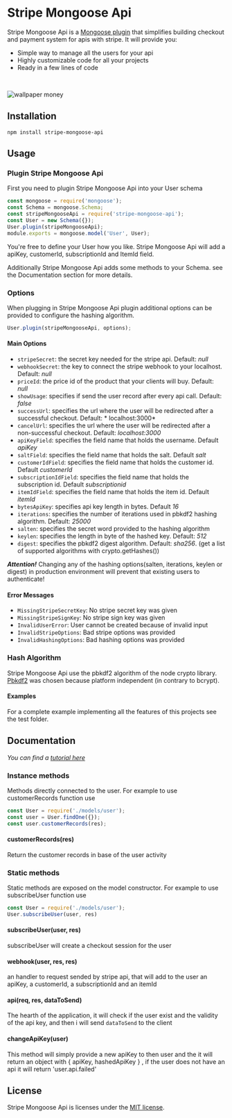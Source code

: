 # Stripe Mongoose Api

Stripe Mongoose Api is a [Mongoose plugin](https://github.com/Automattic/mongoose) that simplifies building checkout and payment system for apis with stripe.
It will provide you:
- Simple way to manage all the users for your api
- Highly customizable code for all your projects
- Ready in a few lines of code
<br/>

![wallpaper money](https://user-images.githubusercontent.com/94981444/157924374-ad4e08de-af6c-4adf-8f1e-a12b197706b9.png)

## Installation
```
npm install stripe-mongoose-api
```

## Usage
### Plugin Stripe Mongoose Api
First you need to plugin Stripe Mongoose Api into your User schema
```javascript
const mongoose = require('mongoose');
const Schema = mongoose.Schema;
const stripeMongooseApi = require('stripe-mongoose-api');
const User = new Schema({});
User.plugin(stripeMongooseApi);
module.exports = mongoose.model('User', User);
```
You're free to define your User how you like. Stripe Mongoose Api will add a apiKey, customerId, subscriptionId and ItemId field.

Additionally Stripe Mongoose Api adds some methods to your Schema. see the Documentation section for more details.


### Options
When plugging in Stripe Mongoose Api plugin additional options can be provided to configure the hashing algorithm.
```javascript
User.plugin(stripeMongooseApi, options);
```

#### Main Options
* `stripeSecret`: the secret key needed for the stripe api. Default: *null*
* `webhookSecret`: the key to connect the stripe webhook to your localhost. Default: *null*
* `priceId`: the price id of the product that your clients will buy. Default: *null*
* `showUsage`: specifies if send the user record after every api call. Default: *false*
* `successUrl`: specifies the url where the user will be redirected after a successful checkout. Default: * localhost:3000*
* `cancelUrl`: specifies the url where the user will be redirected after a non-successful checkout. Default: *localhost:3000*
* `apiKeyField`: specifies the field name that holds the username. Default *apiKey*
* `saltField`: specifies the field name that holds the salt. Default *salt*
* `customerIdField`: specifies the field name that holds the customer id. Default *customerId*
* `subscriptionIdField`: specifies the field name that holds the subscription id. Default *subscriptionid*
* `itemIdField`: specifies the field name that holds the item id. Default *itemId*
* `bytesApiKey`: specifies api key length in bytes. Default *16*
* `iterations`: specifies the number of iterations used in pbkdf2 hashing algorithm. Default: *25000*
* `salten`: specifies the secret word provided to the hashing algorithm
* `keylen`: specifies the length in byte of the hashed key. Default: *512*
* `digest`: specifies the pbkdf2 digest algorithm. Default: *sha256*. (get a list of supported algorithms with crypto.getHashes())

***Attention!*** Changing any of the hashing options(salten, iterations, keylen or digest) in production environment will prevent that existing users to authenticate!

#### Error Messages
* `MissingStripeSecretKey`: No stripe secret key was given
* `MissingStripeSignKey`: No stripe sign key was given
* `InvalidUserError`: User cannot be created because of invalid input
* `InvalidStripeOptions`:  Bad stripe options was provided
* `InvalidHashingOptions`: Bad hashing options was provided

### Hash Algorithm

Stripe Mongoose Api use the pbkdf2 algorithm of the node crypto library.  [Pbkdf2](http://en.wikipedia.org/wiki/PBKDF2)  was chosen because platform independent (in contrary to bcrypt). 

#### Examples
For a complete example implementing all the features of this projects see the test folder.

## Documentation

*You can find a  [tutorial here](https://dev.to/moscatellimarco/monetize-your-api-using-stripe-mongoose-api-4k1o)*

### Instance methods
Methods directly connected to the user.
For example to use customerRecords function use
```javascript
const User = require('./models/user');
const user = User.findOne({});
const user.customerRecords(res);
```
#### customerRecords(res)
Return the customer records in base of the user activity

### Static methods
Static methods are exposed on the model constructor. For example to use subscribeUser function use
```javascript
const User = require('./models/user');
User.subscribeUser(user, res)
```
#### subscribeUser(user, res)
subscribeUser will create a checkout session for the user

#### webhook(user, res, res)
an handler to request sended by stripe api, that will add to the user an apiKey, a customerId, a subscriptionId and an itemId

#### api(req, res, dataToSend)
The hearth of the application, it will check if the user exist and the validity of the api key, and then i will send `dataToSend` to the client

#### changeApiKey(user)
This method will simply provide a new apiKey to then user and the it will return an object with { apiKey, hashedApiKey } , if the user does not have an api it will return 'user.api.failed'

## License

Stripe Mongoose Api is licenses under the [MIT license](https://opensource.org/licenses/MIT).
